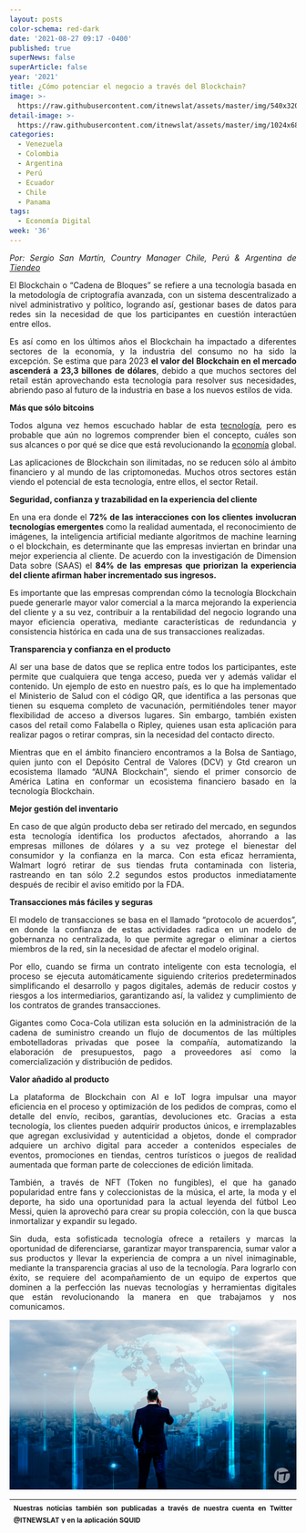 ```yaml
---
layout: posts
color-schema: red-dark
date: '2021-08-27 09:17 -0400'
published: true
superNews: false
superArticle: false
year: '2021'
title: ¿Cómo potenciar el negocio a través del Blockchain?
image: >-
  https://raw.githubusercontent.com/itnewslat/assets/master/img/540x320/Ejecutivo-Negocios-p.jpg
detail-image: >-
  https://raw.githubusercontent.com/itnewslat/assets/master/img/1024x680/Ejecutivo-Negocios-g.jpg
categories:
  - Venezuela
  - Colombia
  - Argentina
  - Perú
  - Ecuador
  - Chile
  - Panama
tags:
  - Economía Digital
week: '36'
---
```

<p style="text-align: justify;"><em>Por: Sergio San Martín, Country Manager Chile, Perú &amp; Argentina de </em><a href="https://business.tiendeo.com/"><em>Tiendeo</em></a></p>
<p style="text-align: justify;">El Blockchain o “Cadena de Bloques” se refiere a una tecnología basada en la metodología de criptografía avanzada, con un sistema descentralizado a nivel administrativo y político, logrando así, gestionar bases de datos para redes sin la necesidad de que los participantes en cuestión interactúen entre ellos.</p>
<p style="text-align: justify;">Es así como en los últimos años el Blockchain ha impactado a diferentes sectores de la economía, y la industria del consumo no ha sido la excepción. Se estima que para 2023 <strong>el valor del Blockchain en el mercado ascenderá a 23,3 billones de dólares</strong>, debido a que muchos sectores del retail están aprovechando esta tecnología para resolver sus necesidades, abriendo paso al futuro de la industria en base a los nuevos estilos de vida.</p>
<p style="text-align: justify;"><strong>Más que sólo bitcoins</strong></p>
<p style="text-align: justify;">Todos alguna vez hemos escuchado hablar de esta <a href="https://economiatic.com/que-es-la-tecnologia/">tecnología</a>, pero es probable que aún no logremos comprender bien el concepto, cuáles son sus alcances o por qué se dice que está revolucionando la <a href="https://economiatic.com/que-es-la-economia/">economía</a> global.</p>
<p style="text-align: justify;">Las aplicaciones de Blockchain son ilimitadas, no se reducen sólo al ámbito financiero y al mundo de las criptomonedas. Muchos otros sectores están viendo el potencial de esta tecnología, entre ellos, el sector Retail.</p>
<p style="text-align: justify;"><strong>Seguridad, confianza y trazabilidad en la experiencia del cliente</strong></p>
<p style="text-align: justify;">En una era donde el <strong>72% de las interacciones con los clientes involucran tecnologías emergentes</strong> como la realidad aumentada, el reconocimiento de imágenes, la inteligencia artificial mediante algoritmos de machine learning o el blockchain, es determinante que las empresas inviertan en brindar una mejor experiencia al cliente. De acuerdo con la investigación de Dimension Data sobre (SAAS) el <strong>84% de las empresas que priorizan la experiencia del cliente afirman haber incrementado sus ingresos.</strong></p>
<p style="text-align: justify;">Es importante que las empresas comprendan cómo la tecnología Blockchain puede generarle mayor valor comercial a la marca mejorando la experiencia del cliente y a su vez, contribuir a la rentabilidad del negocio logrando una mayor eficiencia operativa, mediante características de redundancia y consistencia histórica en cada una de sus transacciones realizadas.</p>
<p style="text-align: justify;"><strong>Transparencia y confianza en el producto</strong></p>
<p style="text-align: justify;">Al ser una base de datos que se replica entre todos los participantes, este permite que cualquiera que tenga acceso, pueda ver y además validar el contenido. Un ejemplo de esto en nuestro país, es lo que ha implementado el Ministerio de Salud con el código QR, que identifica a las personas que tienen su esquema completo de vacunación, permitiéndoles tener mayor flexibilidad de acceso a diversos lugares. Sin embargo, también existen casos del retail como Falabella o Ripley, quienes usan esta aplicación para realizar pagos o retirar compras, sin la necesidad del contacto directo.</p>
<p style="text-align: justify;">Mientras que en el ámbito financiero encontramos a la Bolsa de Santiago, quien junto con el Depósito Central de Valores (DCV) y Gtd crearon un ecosistema llamado “AUNA Blockchain”, siendo el primer consorcio de América Latina en conformar un ecosistema financiero basado en la tecnología Blockchain.</p>
<p style="text-align: justify;"><strong>Mejor gestión del inventario</strong></p>
<p style="text-align: justify;">En caso de que algún producto deba ser retirado del mercado, en segundos esta tecnología identifica los productos afectados, ahorrando a las empresas millones de dólares y a su vez protege el bienestar del consumidor y la confianza en la marca. Con esta eficaz herramienta, Walmart logró retirar de sus tiendas fruta contaminada con listeria, rastreando en tan sólo 2.2 segundos estos productos inmediatamente después de recibir el aviso emitido por la FDA.</p>
<p style="text-align: justify;"><strong>Transacciones más fáciles y seguras</strong></p>
<p style="text-align: justify;">El modelo de transacciones se basa en el llamado “protocolo de acuerdos”, en donde la confianza de estas actividades radica en un modelo de gobernanza no centralizada, lo que permite agregar o eliminar a ciertos miembros de la red, sin la necesidad de afectar el modelo original.</p>
<p style="text-align: justify;">Por ello, cuando se firma un contrato inteligente con esta tecnología, el proceso se ejecuta automáticamente siguiendo criterios predeterminados simplificando el desarrollo y pagos digitales, además de reducir costos y riesgos a los intermediarios, garantizando así, la validez y cumplimiento de los contratos de grandes transacciones.</p>
<p style="text-align: justify;">Gigantes como Coca-Cola utilizan esta solución en la administración de la cadena de suministro creando un flujo de documentos de las múltiples embotelladoras privadas que posee la compañía, automatizando la elaboración de presupuestos, pago a proveedores así como la comercialización y distribución de pedidos.</p>
<p style="text-align: justify;"><strong>Valor añadido al producto</strong></p>
<p style="text-align: justify;">La plataforma de Blockchain con AI e IoT logra impulsar una mayor eficiencia en el proceso y optimización de los pedidos de compras, como el detalle del envío, recibos, garantías, devoluciones etc. Gracias a esta tecnología, los clientes pueden adquirir productos únicos, e irremplazables que agregan exclusividad y autenticidad a objetos, donde el comprador adquiere un archivo digital para acceder a contenidos especiales de eventos, promociones en tiendas, centros turísticos o juegos de realidad aumentada que forman parte de colecciones de edición limitada.</p>
<p style="text-align: justify;">También, a través de NFT (Token no fungibles), el que ha ganado popularidad entre fans y coleccionistas de la música, el arte, la moda y el deporte, ha sido una oportunidad para la actual leyenda del fútbol Leo Messi, quien la aprovechó para crear su propia colección, con la que busca inmortalizar y expandir su legado.</p>
<p style="text-align: justify;">Sin duda, esta sofisticada tecnología ofrece a retailers y marcas la oportunidad de diferenciarse, garantizar mayor transparencia, sumar valor a sus productos y llevar la experiencia de compra a un nivel inimaginable, mediante la transparencia gracias al uso de la tecnología. Para lograrlo con éxito, se requiere del acompañamiento de un equipo de expertos que dominen a la perfección las nuevas tecnologías y herramientas digitales que están revolucionando la manera en que trabajamos y nos comunicamos.</p>

![](https://raw.githubusercontent.com/itnewslat/assets/master/img/540x320/Ejecutivo-Negocios-p.jpg)

<table style="height: 42px;" width="569">
<tbody>
<tr>
<td style="text-align: justify;"><sub><strong>Nuestras noticias también son publicadas a través de nuestra cuenta en Twitter <a href="https://twitter.com/itnewslat?lang=es">@ITNEWSLAT</a> y en la aplicación <a href="https://squidapp.co/en/">SQUID</a></strong></sub></td>
</tr>
</tbody>
</table>
